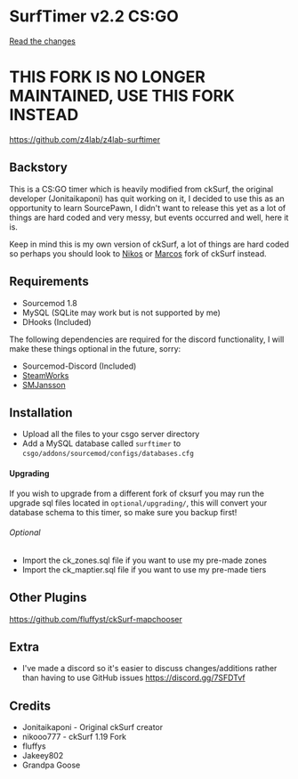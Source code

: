 # SurfTimer v2.2 CS:GO
[Read the changes](CHANGELOG.md)

# THIS FORK IS NO LONGER MAINTAINED, USE THIS FORK INSTEAD
https://github.com/z4lab/z4lab-surftimer

## Backstory

This is a CS:GO timer which is heavily modified from ckSurf, the original developer (Jonitaikaponi) has quit working on it, I decided to use this as an opportunity to learn SourcePawn, I didn't want to release this yet as a lot of things are hard coded and very messy, but events occurred and well, here it is.

Keep in mind this is my own version of ckSurf, a lot of things are hard coded so perhaps you should look to <a href="https://github.com/nikooo777/ckSurf">Nikos</a> or <a href="https://github.com/marcowmadeira/ckSurf">Marcos</a> fork of ckSurf instead.

## Requirements

* Sourcemod 1.8
* MySQL (SQLite may work but is not supported by me)
* DHooks (Included)

The following dependencies are required for the discord functionality, I will make these things optional in the future, sorry:
* Sourcemod-Discord (Included)
* <a href="https://forums.alliedmods.net/showthread.php?t=229556">SteamWorks</a>
* <a href="https://forums.alliedmods.net/showthread.php?t=184604">SMJansson</a>

## Installation

* Upload all the files to your csgo server directory
* Add a MySQL database called `surftimer` to `csgo/addons/sourcemod/configs/databases.cfg`
#### Upgrading
If you wish to upgrade from a different fork of cksurf you may run the upgrade sql files located in `optional/upgrading/`, this will convert your database schema to this timer, so make sure you backup first!
###### Optional
* Import the ck_zones.sql file if you want to use my pre-made zones
* Import the ck_maptier.sql file if you want to use my pre-made tiers

## Other Plugins
https://github.com/fluffyst/ckSurf-mapchooser

## Extra
* I've made a discord so it's easier to discuss changes/additions rather than having to use GitHub issues https://discord.gg/7SFDTvf

## Credits

* Jonitaikaponi - Original ckSurf creator
* nikooo777 - ckSurf 1.19 Fork
* fluffys
* Jakeey802
* Grandpa Goose
